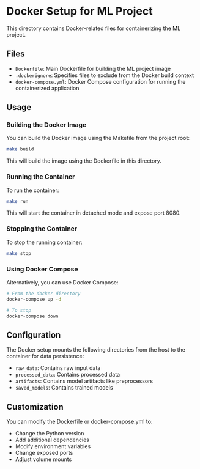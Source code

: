 # Docker Setup for ML Project

This directory contains Docker-related files for containerizing the ML project.

## Files

- `Dockerfile`: Main Dockerfile for building the ML project image
- `.dockerignore`: Specifies files to exclude from the Docker build context
- `docker-compose.yml`: Docker Compose configuration for running the containerized application

## Usage

### Building the Docker Image

You can build the Docker image using the Makefile from the project root:

```bash
make build
```

This will build the image using the Dockerfile in this directory.

### Running the Container

To run the container:

```bash
make run
```

This will start the container in detached mode and expose port 8080.

### Stopping the Container

To stop the running container:

```bash
make stop
```

### Using Docker Compose

Alternatively, you can use Docker Compose:

```bash
# From the docker directory
docker-compose up -d

# To stop
docker-compose down
```

## Configuration

The Docker setup mounts the following directories from the host to the container for data persistence:

- `raw_data`: Contains raw input data
- `processed_data`: Contains processed data
- `artifacts`: Contains model artifacts like preprocessors
- `saved_models`: Contains trained models

## Customization

You can modify the Dockerfile or docker-compose.yml to:

- Change the Python version
- Add additional dependencies
- Modify environment variables
- Change exposed ports
- Adjust volume mounts